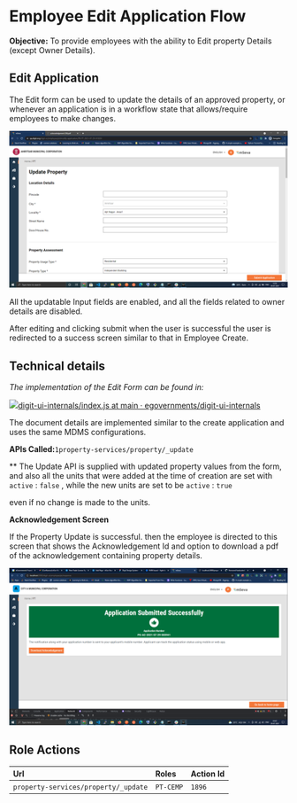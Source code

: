 # Employee Edit Application Flow

**Objective:** To provide employees with the ability to Edit property Details \(except Owner Details\).

## **Edit Application**

The Edit form can be used to update the details of an approved property, or whenever an application is in a workflow state that allows/require employees to make changes.

![](../../../../.gitbook/assets/image%20%28241%29.png)

All the updatable Input fields are enabled, and all the fields related to owner details are disabled.

After editing and clicking submit when the user is successful the user is redirected to a success screen similar to that in Employee Create.

## **Technical details**

_The implementation of the Edit Form can be found in:_

[![](https://github.com/fluidicon.png)digit-ui-internals/index.js at main · egovernments/digit-ui-internals](https://github.com/egovernments/digit-ui-internals/blob/main/packages/modules/pt/src/pages/employee/EditApplication/index.js)

The document details are implemented similar to the create application and uses the same MDMS configurations.

**APIs Called:**`1property-services/property/_update`

\*\* The Update API is supplied with updated property values from the form, and also all the units that were added at the time of creation are set with `active` : `false` , while the new units are set to be `active` : `true`

even if no change is made to the units.

**Acknowledgement Screen**

If the Property Update is successful. then the employee is directed to this screen that shows the Acknowledgement Id and option to download a pdf of the acknowledgement containing property details.

![](../../../../.gitbook/assets/image%20%28212%29.png)

## **Role Actions**

| **Url** | **Roles** | **Action Id** |
| :--- | :--- | :--- |
| `property-services/property/_update` | `PT-CEMP` | `1896` |





